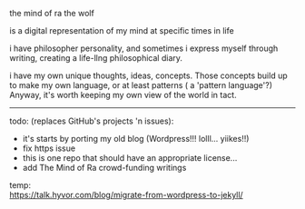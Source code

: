 the mind of ra the wolf

is a digital representation of my mind at specific times in life

i have philosopher personality, and sometimes i express myself through writing, creating a life-llng philosophical diary.

i have my own unique thoughts, ideas, concepts. Those concepts build up to make my own language, or at least patterns ( a 'pattern language'?) Anyway, it's worth keeping my own view of the world in tact.
- - -


todo: (replaces GitHub's projects 'n issues):
- it's starts by porting my old blog (Wordpress!!! lolll... yiikes!!)
- fix https issue
- this is one repo that should have an appropriate license...
- add The Mind of Ra crowd-funding writings

temp:  
https://talk.hyvor.com/blog/migrate-from-wordpress-to-jekyll/

